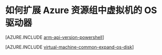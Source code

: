<!-- ARM: tested -->

<properties
   pageTitle="如何扩展 Azure 资源组中虚拟机的 OS 驱动器 | Azure"
   description="本文演示了使用 Azure Resource Manager Powershell 来扩展虚拟机 OS 驱动器大小的方法。"
   services="virtual-machines-windows"
   documentationCenter=""
   authors="kirpasingh"
   manager="roshar"
   editor=""
   tags="azure-resource-manager"/>

<tags
	ms.service="virtual-machines-windows"
	ms.date="03/08/2016"
	wacn.date="06/06/2016"/>

# 如何扩展 Azure 资源组中虚拟机的 OS 驱动器

[AZURE.INCLUDE [arm-api-version-powershell](../includes/arm-api-version-powershell.md)]

[AZURE.INCLUDE [virtual-machine-common-expand-os-disk](../includes/virtual-machines-common-expand-os-disk.md)]

<!---HONumber=Mooncake_0425_2016-->